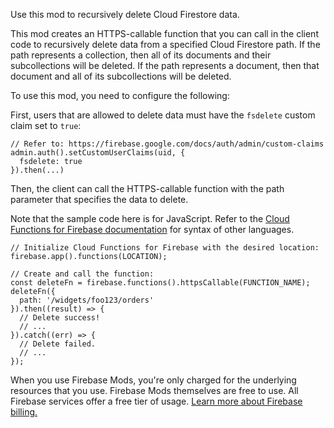 Use this mod to recursively delete Cloud Firestore data.

This mod creates an HTTPS-callable function that you can call in the client code to recursively delete data from a specified Cloud Firestore path. If the path represents a collection, then all of its documents and their subcollections will be deleted. If the path represents a document, then that document and all of its subcollections will be deleted.

To use this mod, you need to configure the following:

First, users that are allowed to delete data must have the `fsdelete` custom claim set to `true`:

```
// Refer to: https://firebase.google.com/docs/auth/admin/custom-claims
admin.auth().setCustomUserClaims(uid, {
  fsdelete: true
}).then(...)
```

Then, the client can call the HTTPS-callable function with the path parameter that specifies the data to delete.

Note that the sample code here is for JavaScript. Refer to the [Cloud Functions for Firebase documentation](https://firebase.google.com/docs/functions/callable) for syntax of other languages.

```
// Initialize Cloud Functions for Firebase with the desired location:
firebase.app().functions(LOCATION);

// Create and call the function:
const deleteFn = firebase.functions().httpsCallable(FUNCTION_NAME);
deleteFn({
  path: '/widgets/foo123/orders'
}).then((result) => {
  // Delete success!
  // ...
}).catch((err) => {
  // Delete failed.
  // ...
});
```

When you use Firebase Mods, you're only charged for the underlying resources that you use. Firebase Mods themselves are free to use. All Firebase services offer a free tier of usage. [Learn more about Firebase billing.](https://firebase.google.com/pricing)
